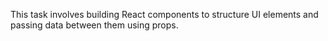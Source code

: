 This task involves building React components to structure UI elements and passing data between them using props.
